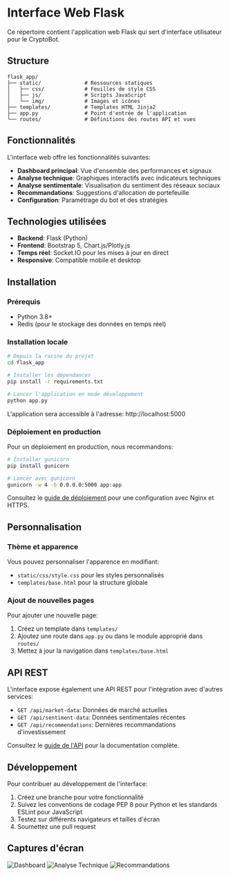 # Interface Web Flask

Ce répertoire contient l'application web Flask qui sert d'interface utilisateur pour le CryptoBot.

## Structure

```
flask_app/
├── static/              # Ressources statiques
│   ├── css/             # Feuilles de style CSS
│   ├── js/              # Scripts JavaScript
│   └── img/             # Images et icônes
├── templates/           # Templates HTML Jinja2
├── app.py               # Point d'entrée de l'application
└── routes/              # Définitions des routes API et vues
```

## Fonctionnalités

L'interface web offre les fonctionnalités suivantes:

- **Dashboard principal**: Vue d'ensemble des performances et signaux
- **Analyse technique**: Graphiques interactifs avec indicateurs techniques
- **Analyse sentimentale**: Visualisation du sentiment des réseaux sociaux
- **Recommandations**: Suggestions d'allocation de portefeuille
- **Configuration**: Paramétrage du bot et des stratégies

## Technologies utilisées

- **Backend**: Flask (Python)
- **Frontend**: Bootstrap 5, Chart.js/Plotly.js
- **Temps réel**: Socket.IO pour les mises à jour en direct
- **Responsive**: Compatible mobile et desktop

## Installation

### Prérequis
- Python 3.8+
- Redis (pour le stockage des données en temps réel)

### Installation locale

```bash
# Depuis la racine du projet
cd flask_app

# Installer les dépendances
pip install -r requirements.txt

# Lancer l'application en mode développement
python app.py
```

L'application sera accessible à l'adresse: http://localhost:5000

### Déploiement en production

Pour un déploiement en production, nous recommandons:

```bash
# Installer gunicorn
pip install gunicorn

# Lancer avec gunicorn
gunicorn -w 4 -b 0.0.0.0:5000 app:app
```

Consultez le [guide de déploiement](../docs/deployment.md) pour une configuration avec Nginx et HTTPS.

## Personnalisation

### Thème et apparence

Vous pouvez personnaliser l'apparence en modifiant:
- `static/css/style.css` pour les styles personnalisés
- `templates/base.html` pour la structure globale

### Ajout de nouvelles pages

Pour ajouter une nouvelle page:

1. Créez un template dans `templates/`
2. Ajoutez une route dans `app.py` ou dans le module approprié dans `routes/`
3. Mettez à jour la navigation dans `templates/base.html`

## API REST

L'interface expose également une API REST pour l'intégration avec d'autres services:

- `GET /api/market-data`: Données de marché actuelles
- `GET /api/sentiment-data`: Données sentimentales récentes
- `GET /api/recommendations`: Dernières recommandations d'investissement

Consultez le [guide de l'API](../docs/api.md) pour la documentation complète.

## Développement

Pour contribuer au développement de l'interface:

1. Créez une branche pour votre fonctionnalité
2. Suivez les conventions de codage PEP 8 pour Python et les standards ESLint pour JavaScript
3. Testez sur différents navigateurs et tailles d'écran
4. Soumettez une pull request

## Captures d'écran

![Dashboard](../docs/images/dashboard_screenshot.png)
![Analyse Technique](../docs/images/technical_analysis_screenshot.png)
![Recommandations](../docs/images/recommendations_screenshot.png)
